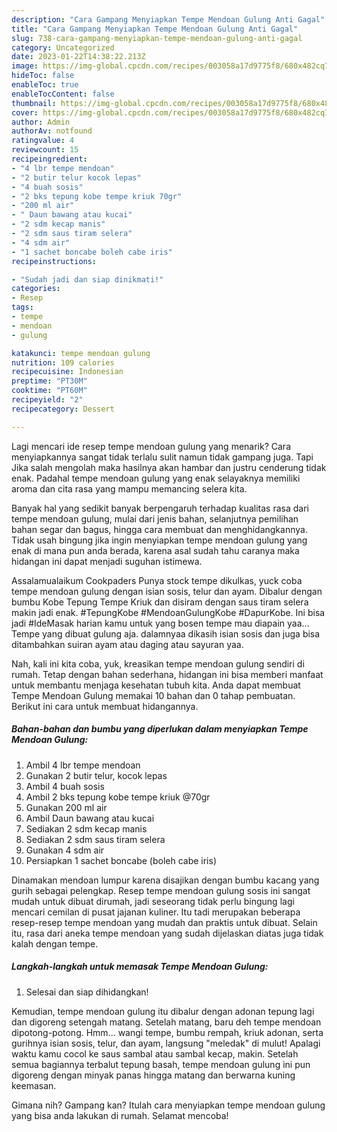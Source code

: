 ```yaml
---
description: "Cara Gampang Menyiapkan Tempe Mendoan Gulung Anti Gagal"
title: "Cara Gampang Menyiapkan Tempe Mendoan Gulung Anti Gagal"
slug: 738-cara-gampang-menyiapkan-tempe-mendoan-gulung-anti-gagal
category: Uncategorized
date: 2023-01-22T14:38:22.213Z
image: https://img-global.cpcdn.com/recipes/003058a17d9775f8/680x482cq70/tempe-mendoan-gulung-foto-resep-utama.jpg
hideToc: false
enableToc: true
enableTocContent: false
thumbnail: https://img-global.cpcdn.com/recipes/003058a17d9775f8/680x482cq70/tempe-mendoan-gulung-foto-resep-utama.jpg
cover: https://img-global.cpcdn.com/recipes/003058a17d9775f8/680x482cq70/tempe-mendoan-gulung-foto-resep-utama.jpg
author: Admin
authorAv: notfound
ratingvalue: 4
reviewcount: 15
recipeingredient:
- "4 lbr tempe mendoan"
- "2 butir telur kocok lepas"
- "4 buah sosis"
- "2 bks tepung kobe tempe kriuk 70gr"
- "200 ml air"
- " Daun bawang atau kucai"
- "2 sdm kecap manis"
- "2 sdm saus tiram selera"
- "4 sdm air"
- "1 sachet boncabe boleh cabe iris"
recipeinstructions:

- "Sudah jadi dan siap dinikmati!"
categories:
- Resep
tags:
- tempe
- mendoan
- gulung

katakunci: tempe mendoan gulung 
nutrition: 109 calories
recipecuisine: Indonesian
preptime: "PT30M"
cooktime: "PT60M"
recipeyield: "2"
recipecategory: Dessert

---
```



Lagi mencari ide resep tempe mendoan gulung yang menarik? Cara menyiapkannya sangat tidak terlalu sulit namun tidak gampang juga. Tapi Jika salah mengolah maka hasilnya akan hambar dan justru cenderung tidak enak. Padahal tempe mendoan gulung yang enak selayaknya memiliki aroma dan cita rasa yang mampu memancing selera kita.


Banyak hal yang sedikit banyak berpengaruh terhadap kualitas rasa dari tempe mendoan gulung, mulai dari jenis bahan, selanjutnya pemilihan bahan segar dan bagus, hingga cara membuat dan menghidangkannya. Tidak usah bingung jika ingin menyiapkan tempe mendoan gulung yang enak di mana pun anda berada, karena asal sudah tahu caranya maka hidangan ini dapat menjadi suguhan istimewa.

Assalamualaikum Cookpaders Punya stock tempe dikulkas, yuck coba tempe mendoan gulung dengan isian sosis, telur dan ayam. Dibalur dengan bumbu Kobe Tepung Tempe Kriuk dan disiram dengan saus tiram selera makin jadi enak. #TepungKobe #MendoanGulungKobe #DapurKobe. Ini bisa jadi #IdeMasak harian kamu untuk yang bosen tempe mau diapain yaa… Tempe yang dibuat gulung aja. dalamnyaa dikasih isian sosis dan juga bisa ditambahkan suiran ayam atau daging atau sayuran yaa.


Nah, kali ini kita coba, yuk, kreasikan tempe mendoan gulung sendiri di rumah. Tetap dengan bahan sederhana, hidangan ini bisa memberi manfaat untuk membantu menjaga kesehatan tubuh kita. Anda dapat membuat Tempe Mendoan Gulung memakai 10 bahan dan 0 tahap pembuatan. Berikut ini cara untuk membuat hidangannya.

<!--inarticleads1-->

##### Bahan-bahan dan bumbu yang diperlukan dalam menyiapkan Tempe Mendoan Gulung:

1. Ambil 4 lbr tempe mendoan
1. Gunakan 2 butir telur, kocok lepas
1. Ambil 4 buah sosis
1. Ambil 2 bks tepung kobe tempe kriuk @70gr
1. Gunakan 200 ml air
1. Ambil  Daun bawang atau kucai
1. Sediakan 2 sdm kecap manis
1. Sediakan 2 sdm saus tiram selera
1. Gunakan 4 sdm air
1. Persiapkan 1 sachet boncabe (boleh cabe iris)


Dinamakan mendoan lumpur karena disajikan dengan bumbu kacang yang gurih sebagai pelengkap. Resep tempe mendoan gulung sosis ini sangat mudah untuk dibuat dirumah, jadi seseorang tidak perlu bingung lagi mencari cemilan di pusat jajanan kuliner. Itu tadi merupakan beberapa resep-resep tempe mendoan yang mudah dan praktis untuk dibuat. Selain itu, rasa dari aneka tempe mendoan yang sudah dijelaskan diatas juga tidak kalah dengan tempe. 

<!--inarticleads2-->

##### Langkah-langkah untuk memasak Tempe Mendoan Gulung:


1. Selesai dan siap dihidangkan!

Kemudian, tempe mendoan gulung itu dibalur dengan adonan tepung lagi dan digoreng setengah matang. Setelah matang, baru deh tempe mendoan dipotong-potong. Hmm… wangi tempe, bumbu rempah, kriuk adonan, serta gurihnya isian sosis, telur, dan ayam, langsung &#34;meledak&#34; di mulut! Apalagi waktu kamu cocol ke saus sambal atau sambal kecap, makin. Setelah semua bagiannya terbalut tepung basah, tempe mendoan gulung ini pun digoreng dengan minyak panas hingga matang dan berwarna kuning keemasan. 

Gimana nih? Gampang kan? Itulah cara menyiapkan tempe mendoan gulung yang bisa anda lakukan di rumah. Selamat mencoba!
